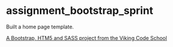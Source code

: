 assignment_bootstrap_sprint
===========================

Built a home page template. 

[A Bootstrap, HTM5 and SASS project from the Viking Code School](http://www.vikingcodeschool.com)
